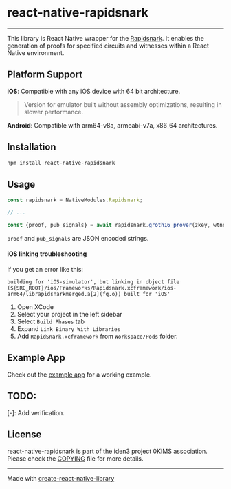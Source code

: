 # react-native-rapidsnark

---

This library is React Native wrapper for the [Rapidsnark](https://github.com/iden3/rapidsnark). It enables the generation of proofs for specified circuits and witnesses within a React Native environment.

## Platform Support

**iOS**: Compatible with any iOS device with 64 bit architecture.
> Version for emulator built without assembly optimizations, resulting in slower performance.

**Android**: Compatible with arm64-v8a, armeabi-v7a, x86_64 architectures.

## Installation

```sh
npm install react-native-rapidsnark
```

## Usage

```js
const rapidsnark = NativeModules.Rapidsnark;

// ...

const {proof, pub_signals} = await rapidsnark.groth16_prover(zkey, wtns);
```
`proof` and `pub_signals` are JSON encoded strings.

#### iOS linking troubleshooting

If you get an error like this:

```
building for 'iOS-simulator', but linking in object file (${SRC_ROOT}/ios/Frameworks/Rapidsnark.xcframework/ios-arm64/librapidsnarkmerged.a[2](fq.o)) built for 'iOS'
```

1. Open XCode
2. Select your project in the left sidebar
3. Select `Build Phases` tab
4. Expand `Link Binary With Libraries`
5. Add `RapidSnark.xcframework` from `Workspace/Pods` folder.

## Example App

Check out the [example app](./example) for a working example.

## TODO:
[-]: Add verification.

## License

react-native-rapidsnark is part of the iden3 project 0KIMS association. Please check the [COPYING](./COPYING) file for more details.

---

Made with [create-react-native-library](https://github.com/callstack/react-native-builder-bob)
